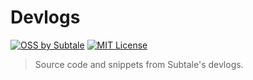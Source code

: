 # Devlogs

[![OSS by Subtale](https://img.shields.io/badge/oss_by-subtale-white?style=flat-square&labelColor=14213D&color=E5E5E5)][oss]
[![MIT License](https://img.shields.io/badge/license-MIT-brightgreen?style=flat-square&labelColor=14213D&color=E5E5E5)][mit]

> Source code and snippets from Subtale's devlogs.

[oss]: https://oss.subtale.com
[mit]: LICENSE
